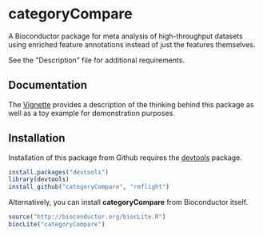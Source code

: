 # categoryCompare

A Bioconductor package for meta analysis of high-throughput datasets using 
enriched feature annotations instead of just the features themselves.

See the "Description" file for additional requirements.

## Documentation

The [Vignette][vignLink] provides a description of the thinking behind
this package as well as a toy example for demonstration purposes.

## Installation

Installation of this package from Github requires the [devtools][devtoolsLink]
package.

```r
install.packages("devtools")
library(devtools)
install_github("categoryCompare", "rmflight")
```

Alternatively, you can install **categoryCompare** from Bioconductor itself.

```r
source("http://bioconductor.org/biocLite.R")
biocLite("categoryCompare")
```

[vignLink]: http://bioconductor.org/packages/devel/bioc/vignettes/categoryCompare/inst/doc/categoryCompare_vignette.pdf "categoryCompare Vignette"
[devtoolsLink]: https://github.com/hadley/devtools "devtools"
